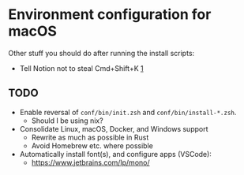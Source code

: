 # Environment configuration for macOS

Other stuff you should do after running the install scripts:

* Tell Notion not to steal Cmd+Shift+K [1][]

## TODO
* Enable reversal of `conf/bin/init.zsh` and `conf/bin/install-*.zsh`.
  - Should I be using nix?
* Consolidate Linux, macOS, Docker, and Windows support
  - Rewrite as much as possible in Rust
  - Avoid Homebrew etc. where possible
* Automatically install font(s), and configure apps (VSCode):
  - https://www.jetbrains.com/lp/mono/

[1]: https://forum.figma.com/t/keyboard-shortcut-are-overriden-by-notion-running-on-background/59521/7
